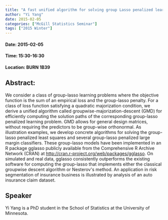 ```yaml
---
title: "A fast unified algorithm for solving group Lasso penalized learning problems"
author: "Yi Yang"
date: 2015-02-05
categories: ["McGill Statistics Seminar"]
tags: ["2015 Winter"]
---
```


#### Date: 2015-02-05
#### Time: 15:30-16:30
#### Location: BURN 1B39

## Abstract:

We consider a class of group-lasso learning problems where the objective function is the sum of an empirical loss and the group-lasso penalty. For a class of loss function satisfying a quadratic majorization condition, we derive a unified algorithm called groupwise-majorization-descent (GMD) for efficiently computing the solution paths of the corresponding group-lasso penalized learning problem. GMD allows for general design matrices, without requiring the predictors to be group-wise orthonormal. As illustration examples, we develop concrete algorithms for solving the group-lasso penalized least squares and several group-lasso penalized large margin classifiers. These group-lasso models have been implemented in an R package gglasso publicly available from the Comprehensive R Archive Network (CRAN) at http://cran.r-project.org/web/packages/gglasso. On simulated and real data, gglasso consistently outperforms the existing software for computing the group-lasso that implements either the classical groupwise descent algorithm or Nesterov's method. An application in risk segmentation of insurance business is illustrated by analysis of an auto insurance claim dataset.





## Speaker


Yi Yang is a PhD student in the School of Statistics at the University of Minnesota.


